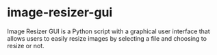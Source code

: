 # image-resizer-gui
Image Resizer GUI is a Python script with a graphical user interface that allows users to easily resize images by selecting a file and choosing to resize or not.

